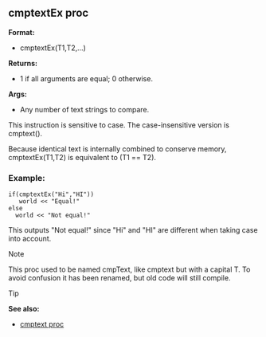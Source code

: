 ## cmptextEx proc

**Format:**
+   cmptextEx(T1,T2,...)

**Returns:**
+   1 if all arguments are equal; 0 otherwise.

**Args:**
+   Any number of text strings to compare.


This instruction is sensitive to case. The case-insensitive
version is cmptext(). 

Because identical text is internally combined to conserve memory, cmptextEx(T1,T2) is equivalent to (T1 == T2).
### Example:
```dm
if(cmptextEx("Hi","HI"))
   world << "Equal!"
else
  world << "Not equal!"
```
 
This outputs "Not equal!" since "Hi" and "HI" are different when taking case into
account.

> [!NOTE] 
> This proc used to be named cmpText, like cmptext but with a
capital T. To avoid confusion it has been renamed, but old code will
still compile.

> [!TIP] 
> **See also:**
> +   [cmptext proc](/ref/proc/cmptext.md) 